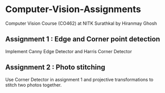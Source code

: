 # Computer-Vision-Assignments
Computer Vision Course (CO462) at NITK Surathkal by Hiranmay Ghosh

## Assignment 1 : Edge and Corner point detection
Implement Canny Edge Detector and Harris Corner Detector

## Assignment 2 : Photo stitching
Use Corner Detector in assignment 1 and projective transformations to stitch two photos together.


